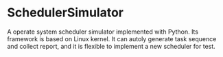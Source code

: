 SchedulerSimulator
==================

A operate system scheduler simulator implemented with Python. Its framework is based on Linux kernel. It can autoly generate task sequence and collect report, and it is flexible to implement a new scheduler for test.